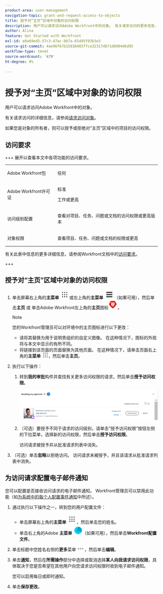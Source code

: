 ```yaml
---
product-area: user-management
navigation-topic: grant-and-request-access-to-objects
title: 授予对“主页”区域中对象的访问权限
description: 用户可以请求访问Adobe Workfront中的对象。 有关请求访问的更多信息，请参阅请求访问对象。
author: Alina
feature: Get Started with Workfront
exl-id: e0a69ed5-57c3-47ac-bb7a-65495f93b3e3
source-git-commit: 4ae96f67b15838403ffce32317d871d6904d6d95
workflow-type: tm+mt
source-wordcount: '479'
ht-degree: 0%

---
```


# 授予对“主页”区域中对象的访问权限

<!--Audited: 10/2024-->

用户可以请求访问Adobe Workfront中的对象。

有关请求访问的详细信息，请参阅[请求访问对象](../../workfront-basics/grant-and-request-access-to-objects/request-access.md)。

如果您是对象的所有者，则可以授予或拒绝对“主页”区域中的项目的访问权限。

## 访问要求

+++ 展开以查看本文中各项功能的访问要求。 

<table style="table-layout:auto"> 
 <col> 
 <col> 
 <tbody> 
  <tr> 
   <td role="rowheader">Adobe Workfront包</td> 
   <td> <p>任何 </p> </td> 
  </tr> 
  <tr> 
   <td role="rowheader">Adobe Workfront许可证</td> 
   <td> <p>标准</p> 
   <p>工作或更高</p>
   </td> 
  </tr> 
  <tr> 
   <td role="rowheader">访问级别配置</td> 
   <td> <p>查看对项目、任务、问题或文档的访问权限或更高版本</p> </td> 
  </tr> 
  <tr> 
   <td role="rowheader">对象权限</td> 
   <td> <p>查看项目、任务、问题或文档的权限或更高</p> </td> 
  </tr> 
 </tbody> 
</table>

有关此表中信息的更多详细信息，请参阅Workfront文档中的[访问要求](/help/quicksilver/administration-and-setup/add-users/access-levels-and-object-permissions/access-level-requirements-in-documentation.md)。

+++

## 授予对“主页”区域中对象的访问权限

1. 单击屏幕右上角的&#x200B;**主菜单** ![](assets/dots-main-menu.png)或左上角的&#x200B;**主菜单** ![](assets/lines-main-menu.png)（如果可用），然后单击&#x200B;**主页**
或
单击Adobe Workfront左上角的&#x200B;**主页**&#x200B;图标![](assets/home-icon-30x29.png)。

   >[!NOTE]
   >
   >您的Workfront管理员可以对环境中的主页图标进行以下更改：
   >
   >* 请将其替换为用于说明贵组织的自定义图像。 在这种情况下，图标的外观将与本文中显示的有所不同。
   >* 将链接到该页面的页面替换为其他页面。 在这种情况下，请单击页面右上角的&#x200B;**主菜单** ![](assets/main-menu-icon.png)，然后单击&#x200B;**主页**。

1. 执行以下操作：

   1. 转到&#x200B;**我的审批**&#x200B;构件并查找有关更多访问权限的请求，然后单击&#x200B;**授予访问权限**。

      ![批准请求](assets/request-for-access-to-project-in-new-home-approvals-widget.png)

   1. （可选）要授予不同于请求的访问级别，请单击“授予访问权限”按钮左侧的下拉菜单，选择新的访问权限，然后单击&#x200B;**授予访问权限**。

      访问请求被授予并从批准请求列表中消失。

1. （可选）单击&#x200B;**忽略**&#x200B;以拒绝访问。 访问请求未被授予，并且该请求从批准请求列表中消失。

## 为访问请求配置电子邮件通知

您可以配置是否接收访问请求的电子邮件通知。 Workfront管理员可以禁用此功能（如[为系统中的每个人配置事件通知](../../administration-and-setup/manage-workfront/emails/configure-event-notifications-for-everyone-in-the-system.md)中所述）。

1. 通过执行以下操作之一，转到您的用户配置文件：

   * 单击屏幕右上角的&#x200B;**主菜单** ![](assets/dots-main-menu.png)，然后单击您的姓名。
   * 单击右上角的Adobe **主菜单** ![配置文件图标](assets/adobe-blue-main-menu.png)（如果可用），然后单击&#x200B;**Workfront配置文件**。

1. 单击标题中您姓名右侧的&#x200B;**更多**&#x200B;菜单![更多图标](assets/more-icon.png)，然后单击&#x200B;**编辑**。
1. 单击&#x200B;**通知**，然后在&#x200B;**所需操作**&#x200B;部分中选择或取消选择&#x200B;**某人向我请求访问权限**，具体取决于您是否希望在其他用户向您请求访问权限时收到电子邮件通知。

   您可以启用每日或即时通知。

1. 单击&#x200B;**保存更改**。
